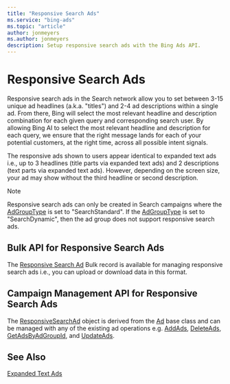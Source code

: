 ```yaml
---
title: "Responsive Search Ads"
ms.service: "bing-ads"
ms.topic: "article"
author: jonmeyers
ms.author: jonmeyers
description: Setup responsive search ads with the Bing Ads API.
---
```

# Responsive Search Ads
Responsive search ads in the Search network allow you to set between 3-15 unique ad headlines (a.k.a. "titles") and 2-4 ad descriptions within a single ad. From there, Bing will select the most relevant headline and description combination for each given query and corresponding search user. By allowing Bing AI to select the most relevant headline and description for each query, we ensure that the right message lands for each of your potential customers, at the right time, across all possible intent signals. 

The responsive ads shown to users appear identical to expanded text ads i.e., up to 3 headlines (title parts via expanded text ads) and 2 descriptions (text parts via expanded text ads). However, depending on the screen size, your ad may show without the third headline or second description.

> [!NOTE]
> Responsive search ads can only be created in Search campaigns where the [AdGroupType](../campaign-management-service/adgroup.md#adgrouptype) is set to "SearchStandard". If the [AdGroupType](../campaign-management-service/adgroup.md#adgrouptype) is set to "SearchDynamic", then the ad group does not support responsive search ads.  

## <a name="bulk"></a>Bulk API for Responsive Search Ads
The [Responsive Search Ad](../bulk-service/responsive-search-ad.md) Bulk record is available for managing responsive search ads i.e., you can upload or download data in this format.

## <a name="campaign"></a>Campaign Management API for Responsive Search Ads
The [ResponsiveSearchAd](../campaign-management-service/responsivesearchad.md) object is derived from the [Ad](../campaign-management-service/ad.md) base class and can be managed with any of the existing ad operations e.g. [AddAds](../campaign-management-service/addads.md), [DeleteAds](../campaign-management-service/deleteads.md), [GetAdsByAdGroupId](../campaign-management-service/getadsbyadgroupid.md), and [UpdateAds](../campaign-management-service/updateads.md). 

## See Also
[Expanded Text Ads](expanded-text-ads.md)  
